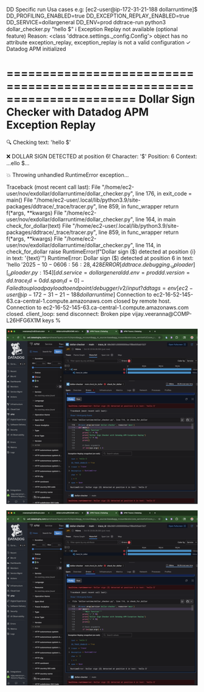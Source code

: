 DD Specific run Usa cases
e.g: 
[ec2-user@ip-172-31-21-188 dollarruntime]$ DD_PROFILING_ENABLED=true DD_EXCEPTION_REPLAY_ENABLED=true DD_SERVICE=dollargeneral DD_ENV=prod ddtrace-run  python3 dollar_checker.py "hello $"
ℹ Exception Replay not available (optional feature)
  Reason: <class 'ddtrace.settings._config.Config'> object has no attribute exception_replay, exception_replay is not a valid configuration
✓ Datadog APM initialized

======================================================================
Dollar Sign Checker with Datadog APM Exception Replay
======================================================================

🔍 Checking text: 'hello $'

❌ DOLLAR SIGN DETECTED at position 6!
   Character: '$'
   Position: 6
   Context: ...ello $...

💥 Throwing unhandled RuntimeError exception...

Traceback (most recent call last):
  File "/home/ec2-user/nov/exdollar/dollarruntime/dollar_checker.py", line 176, in <module>
    exit_code = main()
  File "/home/ec2-user/.local/lib/python3.9/site-packages/ddtrace/_trace/tracer.py", line 859, in func_wrapper
    return f(*args, **kwargs)
  File "/home/ec2-user/nov/exdollar/dollarruntime/dollar_checker.py", line 164, in main
    check_for_dollar(text)
  File "/home/ec2-user/.local/lib/python3.9/site-packages/ddtrace/_trace/tracer.py", line 859, in func_wrapper
    return f(*args, **kwargs)
  File "/home/ec2-user/nov/exdollar/dollarruntime/dollar_checker.py", line 114, in check_for_dollar
    raise RuntimeError(f"Dollar sign ($) detected at position {i} in text: '{text}'")
RuntimeError: Dollar sign ($) detected at position 6 in text: 'hello $'
2025-10-06 06:56:28,428 ERROR [ddtrace.debugging._uploader] [_uploader.py:154] [dd.service=dollargeneral dd.env=prod dd.version= dd.trace_id=0 dd.span_id=0] - Failed to upload payload to endpoint /debugger/v2/input?ddtags=env%3Aprod%2Cdebugger_version%3A3.15.0%2C_dd.injection.mode%3Ahost: [404] b'404 page not found\n'
[ec2-user@ip-172-31-21-188 dollarruntime]$ Connection to ec2-16-52-145-63.ca-central-1.compute.amazonaws.com closed by remote host.
Connection to ec2-16-52-145-63.ca-central-1.compute.amazonaws.com closed.
client_loop: send disconnect: Broken pipe
vijay.veeranna@COMP-L26HFG6X1M keys % 


![Diagram](https://raw.githubusercontent.com/vveeranna/dollarruntime/main/images/screengrabone.png)

![Diagram1](https://raw.githubusercontent.com/vveeranna/dollarruntime/main/images/screengrabone.png)

